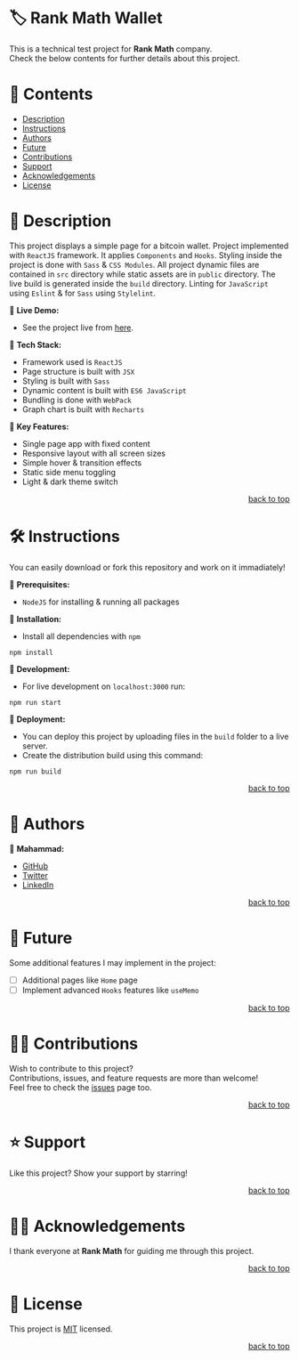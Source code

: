<a name="title"></a>

<!-- TITLE -->

# 🏷️ Rank Math Wallet

This is a technical test project for **Rank Math** company.
<br/>
Check the below contents for further details about this project.

<!-- CONTENTS -->

# 📗 Contents

- [Description](#description)
- [Instructions](#instructions)
- [Authors](#authors)
- [Future](#future)
- [Contributions](#contributions)
- [Support](#support)
- [Acknowledgements](#acknowledgements)
- [License](#license)

<!-- DESCRIPTION -->

<a name="description"></a>

# 📖 Description

This project displays a simple page for a bitcoin wallet.
Project implemented with `ReactJS` framework.
It applies `Components` and `Hooks`.
Styling inside the project is done with `Sass` & `CSS Modules`.
All project dynamic files are contained in `src` directory while static assets are in `public` directory.
The live build is generated inside the `build` directory.
Linting for `JavaScript` using `Eslint` & for `Sass` using `Stylelint`.

📌 **Live Demo:**
- See the project live from [here](https://rank-math-wallet.onrender.com).

📌 **Tech Stack:**
- Framework used is `ReactJS`
- Page structure is built with `JSX`
- Styling is built with `Sass`
- Dynamic content is built with `ES6 JavaScript`
- Bundling is done with `WebPack`
- Graph chart is built with `Recharts` 

📌 **Key Features:**
- Single page app with fixed content
- Responsive layout with all screen sizes
- Simple hover & transition effects
- Static side menu toggling
- Light & dark theme switch
 
<p align="right"><a href="#title">back to top</a></p>

<!-- INSTRUCTIONS -->

<a name="instructions"></a>

# 🛠️ Instructions

You can easily download or fork this repository and work on it immadiately!

📌 **Prerequisites:**
- `NodeJS` for installing & running all packages

📌 **Installation:**
- Install all dependencies with `npm`
```
npm install
```

📌 **Development:**
- For live development on `localhost:3000` run:
```
npm run start
```

📌 **Deployment:**
- You can deploy this project by uploading files in the `build` folder to a live server.
- Create the distribution build using this command:
```
npm run build
```

<p align="right"><a href="#title">back to top</a></p>

<!-- AUTHORS -->

<a name="authors"></a>

# 👥 Authors

📌 **Mahammad:**
- [GitHub](https://github.com/mahammad-mostafa)
- [Twitter](https://twitter.com/mahammad_mostfa)
- [LinkedIn](https://linkedin.com/in/mahammad-mostafa)

<p align="right"><a href="#title">back to top</a></p>

<!-- FUTURE -->

<a name="future"></a>

# 🔭 Future

Some additional features I may implement in the project:
- [ ] Additional pages like `Home` page
- [ ] Implement advanced `Hooks` features like `useMemo`

<p align="right"><a href="#title">back to top</a></p>

<!-- CONTRIBUTIONS -->

<a name="contributions"></a>

# 🤝🏻 Contributions

Wish to contribute to this project?
<br/>
Contributions, issues, and feature requests are more than welcome!
<br/>
Feel free to check the [issues](../../issues) page too.

<p align="right"><a href="#title">back to top</a></p>

<!-- SUPPORT -->

<a name="support"></a>

# ⭐️ Support

Like this project? Show your support by starring!

<p align="right"><a href="#title">back to top</a></p>

<!-- ACKNOWLEDGEMENTS -->

<a name="acknowledgements"></a>

# 🙏🏻 Acknowledgements

I thank everyone at **Rank Math** for guiding me through this project.

<p align="right"><a href="#title">back to top</a></p>

<!-- LICENSE -->

<a name="license"></a>

# 📝 License

This project is [MIT](LICENSE.md) licensed.

<p align="right"><a href="#title">back to top</a></p>